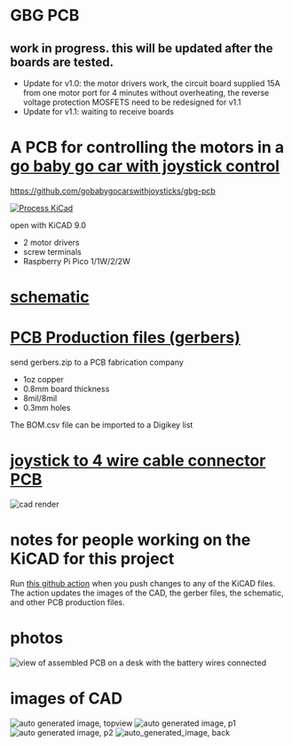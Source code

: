 # GBG PCB
## work in progress. this will be updated after the boards are tested.
* Update for v1.0: the motor drivers work, the circuit board supplied 15A from one motor port for 4 minutes without overheating, the reverse voltage protection MOSFETS need to be redesigned for v1.1
* Update for v1.1: waiting to receive boards


# A PCB for controlling the motors in a [go baby go car with joystick control](https://gobabygocarswithjoysticks.github.io/index/)

https://github.com/gobabygocarswithjoysticks/gbg-pcb

[![Process KiCad](https://github.com/gobabygocarswithjoysticks/gbg-pcb/actions/workflows/process-kicad.yml/badge.svg)](https://github.com/gobabygocarswithjoysticks/gbg-pcb/actions/workflows/process-kicad.yml)

open with KiCAD 9.0

* 2 motor drivers
* screw terminals
* Raspberry Pi Pico 1/1W/2/2W

# [schematic](/schematic.pdf)

# [PCB Production files (gerbers)](/PCB_production)
send gerbers.zip to a PCB fabrication company
* 1oz copper
* 0.8mm board thickness
* 8mil/8mil
* 0.3mm holes

The BOM.csv file can be imported to a Digikey list

# [joystick to 4 wire cable connector PCB](https://github.com/gobabygocarswithjoysticks/gbg-pcb/tree/main/joystickpcb)
![cad render](https://github.com/gobabygocarswithjoysticks/gbg-pcb/blob/main/joystickpcb/images/3d.jpg)

# notes for people working on the KiCAD for this project
Run [this github action](https://github.com/gobabygocarswithjoysticks/gbg-pcb/actions/workflows/process-kicad.yml) when you push changes to any of the KiCAD files. The action updates the images of the CAD, the gerber files, the schematic, and other PCB production files. 

# photos
![view of assembled PCB on a desk with the battery wires connected](https://github.com/gobabygocarswithjoysticks/gbg-pcb/blob/main/photos/image1.jpg)

# images of CAD

![auto generated image, topview](/renders/top.jpg)
![auto generated image, p1](/renders/perspective1.jpg)
![auto generated image, p2](/renders/perspective2.jpg)
![auto_generated_image, back](/renders/back.jpg)
